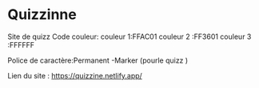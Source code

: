# Quizzinne
Site de quizz
Code couleur:
couleur 1:FFAC01
couleur 2 :FF3601
couleur 3 :FFFFFF

Police de caractère:Permanent -Marker (pourle quizz )



Lien du site : https://quizzine.netlify.app/

